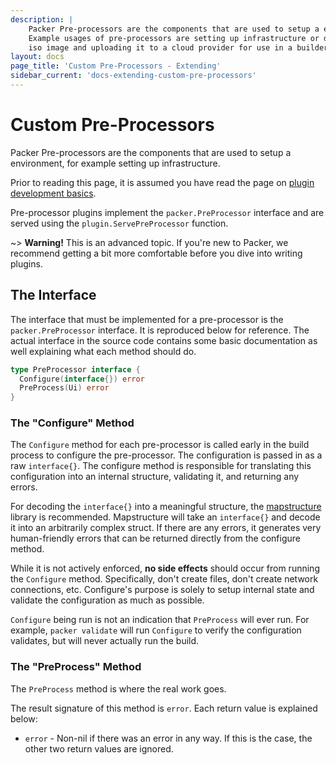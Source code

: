 ```yaml
---
description: |
    Packer Pre-processors are the components that are used to setup a environment.
    Example usages of pre-processors are setting up infrastructure or downloading a
    iso image and uploading it to a cloud provider for use in a builder.
layout: docs
page_title: 'Custom Pre-Processors - Extending'
sidebar_current: 'docs-extending-custom-pre-processors'
---
```


# Custom Pre-Processors

Packer Pre-processors are the components that are used to setup a environment,
for example setting up infrastructure.

Prior to reading this page, it is assumed you have read the page on [plugin
development basics](/docs/extending/plugins.html).

Pre-processor plugins implement the `packer.PreProcessor` interface and are
served using the `plugin.ServePreProcessor` function.

~&gt; **Warning!** This is an advanced topic. If you're new to Packer, we
recommend getting a bit more comfortable before you dive into writing plugins.

## The Interface

The interface that must be implemented for a pre-processor is the
`packer.PreProcessor` interface. It is reproduced below for reference. The
actual interface in the source code contains some basic documentation as well
explaining what each method should do.

``` go
type PreProcessor interface {
  Configure(interface{}) error
  PreProcess(Ui) error
}
```

### The "Configure" Method

The `Configure` method for each pre-processor is called early in the build
process to configure the pre-processor. The configuration is passed in as a raw
`interface{}`. The configure method is responsible for translating this
configuration into an internal structure, validating it, and returning any
errors.

For decoding the `interface{}` into a meaningful structure, the
[mapstructure](https://github.com/mitchellh/mapstructure) library is
recommended. Mapstructure will take an `interface{}` and decode it into an
arbitrarily complex struct. If there are any errors, it generates very
human-friendly errors that can be returned directly from the configure method.

While it is not actively enforced, **no side effects** should occur from
running the `Configure` method. Specifically, don't create files, don't create
network connections, etc. Configure's purpose is solely to setup internal state
and validate the configuration as much as possible.

`Configure` being run is not an indication that `PreProcess` will ever run. For
example, `packer validate` will run `Configure` to verify the configuration
validates, but will never actually run the build.

### The "PreProcess" Method

The `PreProcess` method is where the real work goes.

The result signature of this method is `error`. Each return value is explained
below:

-   `error` - Non-nil if there was an error in any way. If this is the case,
    the other two return values are ignored.
